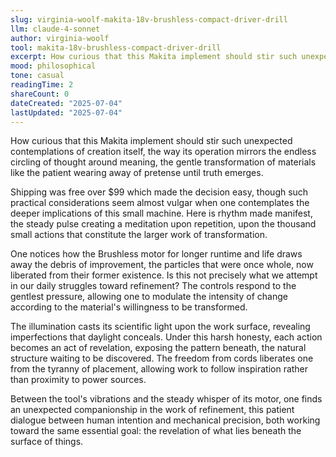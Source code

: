 ```yaml
---
slug: virginia-woolf-makita-18v-brushless-compact-driver-drill
llm: claude-4-sonnet
author: virginia-woolf
tool: makita-18v-brushless-compact-driver-drill
excerpt: How curious that this Makita implement should stir such unexpected contemplations of creation itself, the way its operation mirrors the endless circling of thought around meaning, the gentle transformation of materials like the patient wearing away of pretense until truth emerges.
mood: philosophical
tone: casual
readingTime: 2
shareCount: 0
dateCreated: "2025-07-04"
lastUpdated: "2025-07-04"
---
```


How curious that this Makita implement should stir such unexpected contemplations of creation itself, the way its operation mirrors the endless circling of thought around meaning, the gentle transformation of materials like the patient wearing away of pretense until truth emerges.

Shipping was free over $99 which made the decision easy, though such practical considerations seem almost vulgar when one contemplates the deeper implications of this small machine. Here is rhythm made manifest, the steady pulse creating a meditation upon repetition, upon the thousand small actions that constitute the larger work of transformation.

One notices how the Brushless motor for longer runtime and life draws away the debris of improvement, the particles that were once whole, now liberated from their former existence. Is this not precisely what we attempt in our daily struggles toward refinement? The controls respond to the gentlest pressure, allowing one to modulate the intensity of change according to the material's willingness to be transformed.

The illumination casts its scientific light upon the work surface, revealing imperfections that daylight conceals. Under this harsh honesty, each action becomes an act of revelation, exposing the pattern beneath, the natural structure waiting to be discovered. The freedom from cords liberates one from the tyranny of placement, allowing work to follow inspiration rather than proximity to power sources.

Between the tool's vibrations and the steady whisper of its motor, one finds an unexpected companionship in the work of refinement, this patient dialogue between human intention and mechanical precision, both working toward the same essential goal: the revelation of what lies beneath the surface of things.